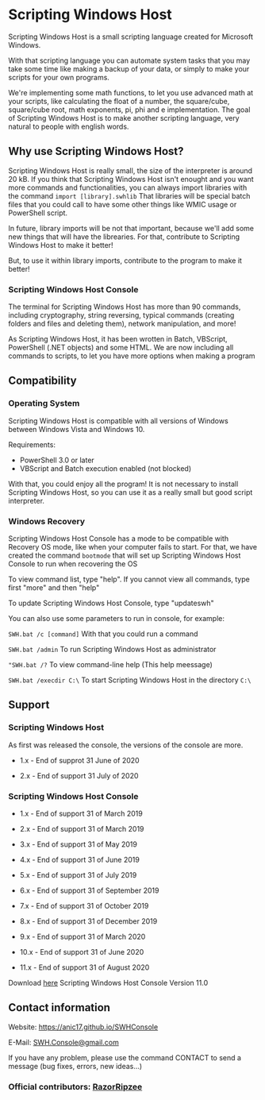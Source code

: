 # Scripting Windows Host

Scripting Windows Host is a small scripting language created for Microsoft Windows.

With that scripting language you can automate system tasks that you may take some time like making a backup of your data, or simply to make your scripts for your own programs.

We're implementing some math functions, to let you use advanced math at your scripts, like calculating the float of a number, the square/cube, square/cube root, math exponents, pi, phi and e implementation.
The goal of Scripting Windows Host is to make another scripting language, very natural to people with english words.


## Why use Scripting Windows Host?

Scripting Windows Host is really small, the size of the interpreter is around 20 kB.
If you think that Scripting Windows Host isn't enought and you want more commands and functionalities, you can always import libraries with the command ``import [library].swhlib``
That libraries will be special batch files that you could call to have some other things like WMIC usage or PowerShell script.

In future, library imports will be not that important, because we'll add some new things that will have the librearies.
For that, contribute to Scripting Windows Host to make it better!

But, to use it within library imports, contribute to the program to make it better!

### Scripting Windows Host Console

The terminal for Scripting Windows Host has more than 90 commands, including cryptography, string reversing, typical commands (creating folders and files and deleting them), network manipulation, and more!

As Scripting Windows Host, it has been wrotten in Batch, VBScript, PowerShell (.NET objects) and some HTML. We are now including all commands to scripts, to let you have more options when making a program

## Compatibility

### Operating System

Scripting Windows Host is compatible with all versions of Windows between Windows Vista and Windows 10.

Requirements:

* PowerShell 3.0 or later
* VBScript and Batch execution enabled (not blocked)

With that, you could enjoy all the program!
It is not necessary to install Scripting Windows Host, so you can use it as a really small but good script interpreter.

### Windows Recovery

Scripting Windows Host Console has a mode to be compatible with Recovery OS mode, like when your computer fails to start. For that, we have created the command `bootmode` that will set up Scripting Windows Host Console to run when recovering the OS


To view command list, type "help". If you cannot view all commands, type first "more" and then "help"


To update Scripting Windows Host Console, type "updateswh"

You can also use some parameters to run in console, for example:

``SWH.bat /c [command]`` 
With that you could run a command
	
``SWH.bat /admin``
To run Scripting Windows Host as administrator
	
``"SWH.bat /?``
To view command-line help (This help meessage)

``SWH.bat /execdir C:\``
To start Scripting Windows Host in the directory `C:\`


## Support


### Scripting Windows Host

As first was released the console, the versions of the console are more.

* 1.x - End of supprot 31 June of 2020

* 2.x - End of support 31 July of 2020


### Scripting Windows Host Console

* 1.x - End of support 31 of March 2019

* 2.x - End of support 31 of March 2019

* 3.x - End of support 31 of May 2019

* 4.x - End of support 31 of June 2019

* 5.x - End of support 31 of July 2019

* 6.x - End of support 31 of September 2019

* 7.x - End of support 31 of October 2019

* 8.x - End of support 31 of December 2019

* 9.x - End of support 31 of March 2020

* 10.x - End of support 31 of June 2020

* 11.x - End of support 31 of August 2020


Download [here](http://https://raw.githubusercontent.com/anic17/SWH/master/SWH_Console.zip) Scripting Windows Host Console Version 11.0



## Contact information

Website: https://anic17.github.io/SWHConsole

E-Mail: SWH.Console@gmail.com

If you have any problem, please use the command CONTACT to send a message (bug fixes, errors, new ideas...)


### Official contributors: [RazorRipzee](https://github.com/RazorRipzee)
